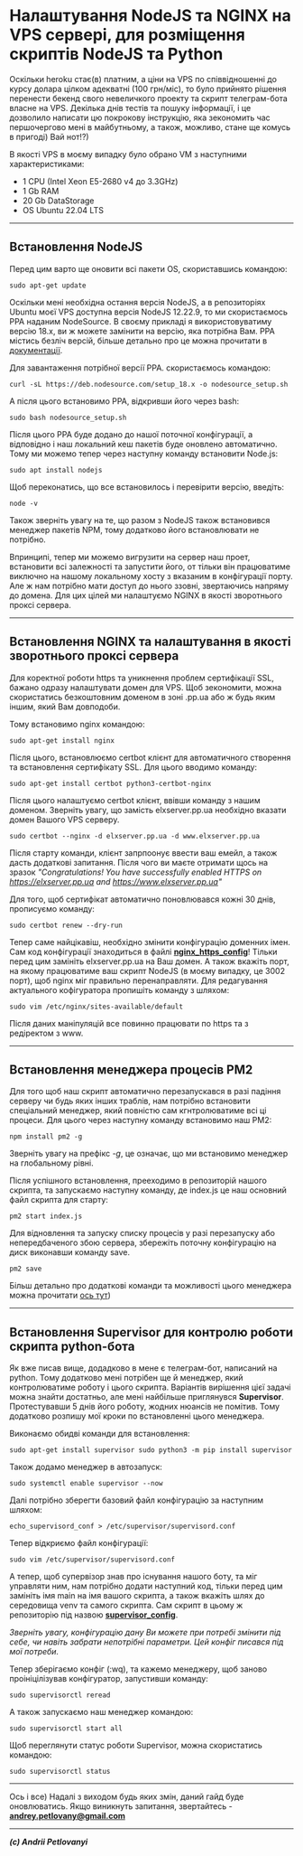 # Налаштування NodeJS та NGINX на VPS сервері, для розміщення скриптів NodeJS та Python

Оскільки heroku стає(в) платним, а ціни на VPS по співвідношенні до курсу долара цілком адекватні (100 грн/міс), то було прийнято рішення перенести бекенд свого невеличкого проекту та скрипт телеграм-бота власне на VPS. Декілька днів тестів та пошуку інформації, і це дозволило написати цю покрокову інструкцію, яка зекономить час першочергово мені в майбутньому, а також, можливо, стане ще комусь в пригоді) Вай нот!?)

В якості VPS в моєму випадку було обрано VM з наступними характеристиками:
- 1 CPU (Intel Xeon E5-2680 v4 до 3.3GHz)
- 1 Gb RAM 
- 20 Gb DataStorage
- OS Ubuntu 22.04 LTS

------

## Встановлення NodeJS

Перед цим варто ще оновити всі пакети OS, скориставшись командою:

`
  sudo apt-get update
`

Оскільки мені необхідна остання версія NodeJS, а в репозиторіях Ubuntu моєї VPS доступна версія NodeJS 12.22.9, то ми скористаємось PPA наданим NodeSource. В своєму прикладі я використовуватиму версію 18.х, ви ж можете замінити на версію, яка потрібна Вам. PPA містись безліч версій, більше детально про це можна прочитати в [документації](https://github.com/nodesource/distributions/blob/master/README.md).

Для завантаження потрібної версії PPA. скористаємось командою:

`
  curl -sL https://deb.nodesource.com/setup_18.x -o nodesource_setup.sh
`

А після цього встановимо PPA, відкривши його через bash:

`
 sudo bash nodesource_setup.sh
`

Після цього PPA буде додано до нашої поточної конфігурації, а відповідно і наш локальний кеш пакетів буде оновлено автоматично. Тому ми можемо тепер через наступну команду встановити Node.js:

`
 sudo apt install nodejs
`

Щоб переконатись, що все встановилось і перевірити версію, введіть:

`
  node -v
`

Також зверніть увагу на те, що разом з NodeJS також встановився менеджер пакетів NPM, тому додатково його встановлювати не потрібно.

Впринципі, тепер ми можемо вигрузити на сервер наш проет, встановити всі залежності та запустити його, от тільки він працюватиме виключно на нашому локальному хосту з вказаним в конфігурації порту. Але ж нам потрібно мати доступ до нього ззовні, звертаючись напряму до домена. Для цих цілей ми налаштуємо NGINX в якості зворотнього проксі сервера.

------

## Встановлення NGINX та налаштування в якості зворотнього проксі сервера

Для коректної роботи https та уникнення проблем сертифікації SSL, бажано одразу налаштувати домен для VPS. Щоб зекономити, можна скористатись безкоштовним доменом в зоні .pp.ua або ж будь яким іншим, який Вам довподоби. 

Тому встановимо nginx командою:

`
  sudo apt-get install nginx
`

Після цього, встановлюємо certbot клієнт для автоматичного створення та встановлення сертифікату SSL. Для цього вводимо команду:

`
  sudo apt-get install certbot python3-certbot-nginx
`

Після цього налаштуємо certbot клієнт, ввівши команду з нашим доменом. Зверніть увагу, що замість elxserver.pp.ua необхідно вказати домен Вашого VPS серверу.

`
  sudo certbot --nginx -d elxserver.pp.ua -d www.elxserver.pp.ua
`

Після старту команди, клієнт запрпоонує ввести ваш емейл, а також дасть додаткові запитання. Після чого ви маєте отримати щось на зразок *"Congratulations! You have successfully enabled HTTPS on https://elxserver.pp.ua and https://www.elxserver.pp.ua"*

Для того, щоб сертифікат автоматично поновлювався кожні 30 днів, прописуємо команду:

`
  sudo certbot renew --dry-run
`

Тепер саме найцікавіш, необхідно змінити конфігурацію доменних імен. Сам код конфігурації знаходиться в файлі **[nginx_https_config](https://github.com/andrii-petlovanyi/nginx-nodejs_mysetup/blob/main/nginx_https_config)**! Тільки перед цим замініть elxserver.pp.ua на Ваш домен. А також вкажіть порт, на якому працюватиме ваш скрипт NodeJS (в моєму випадку, це 3002 порт), щоб nginx міг правильно перенаправляти. Для редагування актуального кофігуратора пропишіть команду з шляхом:

`
  sudo vim /etc/nginx/sites-available/default
`

Після даних маніпуляцій все повинно працювати по https та з редіректом з www. 

-----

## Встановлення менеджера процесів PM2

Для того щоб наш скрипт автоматично перезапускався в разі падіння серверу чи будь яких інших траблів, нам потрібно встановити спеціальний менеджер, який повністю сам кгнтролюватиме всі ці процеси. Для цього через наступну команду встановимо наш PM2:

`
  npm install pm2 -g
`

Зверніть увагу на префікс *-g*, це означає, що ми встановимо менеджер на глобальному рівні.

Після успішного встановлення, прееходимо в репозиторій нашого скрипта, та запускаємо наступну команду, де index.js це наш основний файл скрипта для старту:

`
  pm2 start index.js
`

Для відновлення та запуску списку процесів у разі перезапуску або непередбаченого збою сервера, збережіть поточну конфігурацію на диск виконавши команду save.

`
  pm2 save
` 

Більш детально про додаткові команди та можливості цього менеджера можна прочитати [ось тут](https://pm2.keymetrics.io/docs/usage/startup/))

-----

## Встановлення Supervisor для контролю роботи скрипта python-бота

Як вже писав вище, додадково в мене є телеграм-бот, написаний на python. Тому додатково мені потрібен ще й менеджер, який контролюватиме роботу і цього скрипта. Варіантів вирішення цієї задачі можна знайти достатньо, але мені найбільше приглянувся **Supervisor**. Протестувавши 5 днів його роботу, жодних нюансів не помітив. Тому додатково розпишу мої кроки по встановленні цього менеджера. 

Виконаємо обидві команди для встановлення:

`
  sudo apt-get install supervisor
  sudo python3 -m pip install supervisor
`

Також додамо менеджер в автозапуск:

`
sudo systemctl enable supervisor --now
`

Далі потрібно зберегти базовий файл конфігурацію за наступним шляхом:

`
echo_supervisord_conf > /etc/supervisor/supervisord.conf
`

Тепер відкриємо файл конфігурації:

`
  sudo vim /etc/supervisor/supervisord.conf
`

А тепер, щоб супервізор знав про існування нашого боту, та міг управляти ним, нам потрібно додати наступний код, тільки перед цим замініть імя main на імя вашого скрипта, а також вкажіть шлях до середовища venv та самого скрипта. Сам скрипт в цьому ж репозиторію під назвою **[supervisor_config](https://github.com/andrii-petlovanyi/nginx-nodejs_mysetup/blob/main/supervisor_config)**. 

_Зверніть увагу, конфігурацію дану Ви можете при потребі змінити під себе, чи навіть забрати непотрібні параметри. Цей конфіг писався під мої потреби._

Тепер зберігаємо конфіг (:wq), та кажемо менеджеру, щоб заново проініцілізував конфігуратор, запустивши команду:

`
  sudo supervisorctl reread
`

А також запускаємо наш менеджер командою:

`
  sudo supervisorctl start all
`

Щоб переглянути статус роботи Supervisor, можна скористатись командою:

`
  sudo supervisorctl status
`

-----

Ось і все)
Надалі з виходом будь яких змін, даний гайд буде оновлюватись.
Якщо виникнуть запитання, звертайтесь - **andrey.petlovany@gmail.com** 

-----

_**(c) Andrii Petlovanyi**_
